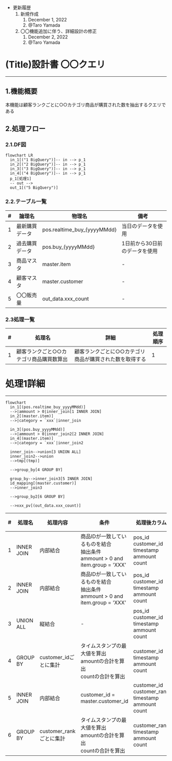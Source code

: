 - 更新履歴
    1. 新規作成
        1. December 1, 2022
        2. @Taro Yamada
    2. 〇〇機能追加に伴う、詳細設計の修正
        1. December 2, 2022
        2. @Taro Yamada

# (Title)設計書 〇〇クエリ

---

## 1.機能概要

本機能は顧客ランクごとに○○カテゴリ商品が購買された数を抽出するクエリである

## 2.処理フロー

### 2.1.DF図

```mermaid
flowchart LR
  in_1[("1 BigQuery")]-- in --> p_1
  in_2[("2 BigQuery")]-- in --> p_1
  in_3[("3 BigQuery")]-- in --> p_1
  in_4[("4 BigQuery")]-- in --> p_1
  p_1[処理1]
  -- out -->
  out_1[("5 BigQuery")]
```

### 2.2.テーブル一覧

| # | 論理名 | 物理名 | 備考 |
| --- | --- | --- | --- |
| 1 | 最新購買データ | pos.realtime_buy_{yyyyMMdd} | 当日のデータを使用 |
| 2 | 過去購買データ | pos.buy_{yyyyMMdd} | 1日前から30日前のデータを使用 |
| 3 | 商品マスタ | master.item | - |
| 4 | 顧客マスタ | master.customer | - |
| 5 | 〇〇販売量 | out_data.xxx_count | - |

### 2.3処理一覧

| # | 処理名 | 詳細 | 処理順序 |
| --- | --- | --- | --- |
| 1 | 顧客ランクごと○○カテゴリ商品購買数算出 | 顧客ランクごとに○○カテゴリ商品が購買された数を取得する | 1 |

# 処理1詳細

---

```mermaid
flowchart
  in_1[(pos.realtime_buy_yyyyMMdd)]
  -->|ammount > 0|inner_join[1 INNER JOIN]
  in_2[(master.item)]
  -->|category = `xxx`|inner_join

  in_3[(pos.buy_yyyyMMdd)]
  -->|ammount > 0|inner_join2[2 INNER JOIN]
  in_4[(master.item)]
  -->|category = `xxx`|inner_join2

  inner_join-->union[3 UNION ALL]
  inner_join2-->union
  -->tmp[(tmp)]

  -->group_by[4 GROUP BY]

  group_by-->inner_join3[5 INNER JOIN]
  id_mapping[(master.customer)]
  -->inner_join3

  -->group_by2[6 GROUP BY]

  -->xxx_pv[(out_data.xxx_count)]
```

| # | 処理名 | 処理内容 | 条件 | 処理後カラム | 備考 |
| --- | --- | --- | --- | --- | --- |
| 1 | INNER JOIN | 内部結合 | 商品IDが一致しているものを結合<br>抽出条件<br>ammount > 0 and <br>item.group = 'XXX’ | pos_id<br>customer_id<br>timestamp<br>ammount<br>count | - |
| 2 | INNER JOIN | 内部結合 | 商品IDが一致しているものを結合<br>抽出条件<br>ammount > 0 and <br>item.group = 'XXX’ | pos_id<br>customer_id<br>timestamp<br>ammount<br>count | - |
| 3 | UNION ALL | 縦結合 | - | pos_id<br>customer_id<br>timestamp<br>ammount<br>count | - |
| 4 | GROUP BY | customer_idごとに集計 | タイムスタンプの最大値を算出<br>amountの合計を算出<br>countの合計を算出 | customer_id<br>timestamp<br>ammount<br>count | - |
| 5 | INNER JOIN | 内部結合 | customer_id = master.customer_id | customer_id<br>customer_rank<br>timestamp<br>ammount<br>count | - |
| 6 | GROUP BY | customer_rankごとに集計 | タイムスタンプの最大値を算出<br>amountの合計を算出<br>countの合計を算出 | customer_rank<br>timestamp<br>ammount<br>count | - |